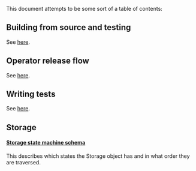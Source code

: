 This document attempts to be some sort of a table of contents:

## Building from source and testing 

See [here](./build-and-test.md).

## Operator release flow

See [here](./release-flow.md).

## Writing tests

See [here](./tests.md).

## Storage

#### [Storage state machine schema](./storage-state-machine-schema.md)

This describes which states the Storage object has and in what order they are
traversed.

